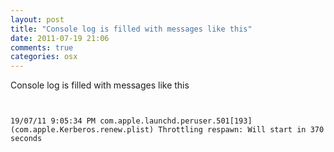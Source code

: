 ```yaml
---
layout: post
title: "Console log is filled with messages like this"
date: 2011-07-19 21:06
comments: true
categories: osx
---
```


Console log is filled with messages like this

```


19/07/11 9:05:34 PM	com.apple.launchd.peruser.501[193]	(com.apple.Kerberos.renew.plist) Throttling respawn: Will start in 370 seconds


```

